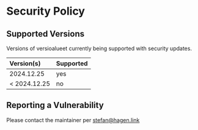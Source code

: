# Security Policy

## Supported Versions

Versions of versioalueet currently being supported with security updates.

| Version(s)   | Supported |
|:-------------|:----------|
| 2024.12.25   | yes       |
| < 2024.12.25 | no        |

## Reporting a Vulnerability

Please contact the maintainer per stefan@hagen.link
